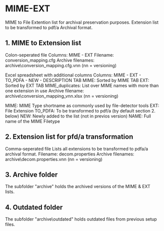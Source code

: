 # MIME-EXT
MIME to File Extention list for archival preservation purposes.
Extension list to be transformed to pdf/a Archival format.

## 1. MIME to Extension list ##

Colon-seperated file
Columns: MIME - EXT
Filename: conversion_mapping.cfg
Archive filenames: archive\conversion_mapping.cfg.vnn (nn = versioning)

Excel spreadsheet with additional columns
Columns: MIME - EXT - TO_PDFA - NEW - DESCRIPTION
TAB MIME: Sorted by MIME
TAB EXT: Sorted by EXT
TAB MIME_duplicates: List over MIME names with more than one extension in use
Archive filename: archive\conversion_mapping_vnn.xlsx (nn = versioning)

MIME: MIME Type shortname as commonly used by file-detector tools
EXT: File Extension
TO_PDFA: To be transformed to pdf/a (by default section 2. below)
NEW: Newly added to the list (not in previos version)
NAME: Full name of the MIME Filetype

## 2. Extension list for pfd/a transformation ##

Comma-seperated file
Lists all extensions to be transformed to pdfa/a archival format.
Filename: decom.properties
Archive filenames: archive\decom.properties.vnn (nn = versioning)

## 3. Archive folder ##

The subfolder "archive" holds the archived versions of the MIME & EXT lists.

## 4. Outdated folder ##

The subfolder "archive\outdated" holds outdated files from previous setup files.
